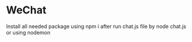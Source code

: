 # WeChat
Install all needed package using npm i
after run chat.js file by node chat.js or using nodemon
